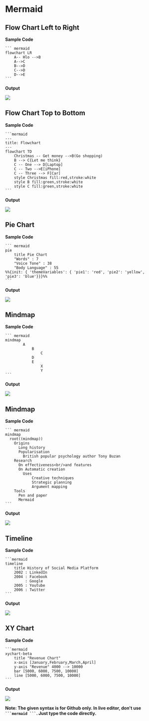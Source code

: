 # Mermaid

## Flow Chart Left to Right

**Sample Code**
````
``` mermaid
flowchart LR
    A-- Hlo -->B
    A-->C
    B-->D
    C-->D
    D-->E 
```
````

**Output**

![](mermaid1.png)

## Flow Chart Top to Bottom

**Sample Code**

````
```mermaid
---
title: Flowchart
---
flowchart TD
    Christmas -- Get money -->B(Go shopping)
    B --> C{Let me think}
    C -- One --> D[Laptop] 
    C -- Two -->E[iPhone]
    C -- Three --> F[Car]
    style Christmas fill:red,stroke:white
    style B fill:green,stroke:white
    style C fill:green,stroke:white
```
````

**Output**

![](mermaid2.png)

## Pie Chart

**Sample Code**

````
``` mermaid
pie 
    title Pie Chart
    "Words" : 7
    "Voice Tone" : 38
    "Body Language" : 55
%%{init: { 'themeVariables': { 'pie1': 'red', 'pie2': 'yellow', 'pie3': 'blue'}}}%%   
```
````

**Output**

![](mermaid3.png)

## Mindmap

**Sample Code**

````
``` mermaid
mindmap
        A
            B
                C
            D
            E
                X
                Y
```
````

**Output**

![](mermaid4.png)

## Mindmap

**Sample Code**

````
``` mermaid
mindmap
  root((mindmap))
    Origins
      Long history
      Popularisation
        British popular psychology author Tony Buzan
    Research
      On effectiveness<br/>and features
      On Automatic creation
        Uses
            Creative techniques
            Strategic planning
            Argument mapping
    Tools
      Pen and paper
      Mermaid
```
````

**Output**

![](mermaid5.png)

## Timeline

**Sample Code**

````
```mermaid
timeline
    title History of Social Media Platform
    2002 : LinkedIn
    2004 : Facebook
         : Google
    2005 : Youtube
    2006 : Twitter
```
````

**Output**

![](mermaid6.png)

## XY Chart 

**Sample Code**

````
```mermaid
xychart-beta
    title "Revenue Chart"
    x-axis [January,February,March,April]
    y-axis "Revenue" 4000 --> 10000
    bar [5000, 6000, 7500, 10000]
    line [5000, 6000, 7500, 10000]
```
````

**Output**

![](mermaid7.png)

**Note: The given syntax is for Github only. In live editor, don't use ```` ```mermaid ``` ````. Just type the code directly.**

